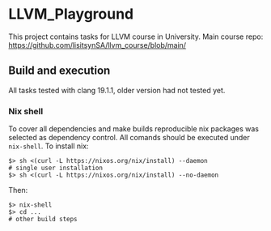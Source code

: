 # LLVM_Playground

This project contains tasks for LLVM course in University.
Main course repo: <https://github.com/lisitsynSA/llvm_course/blob/main/>

## Build and execution

All tasks tested with clang 19.1.1, older version had not tested yet.

### Nix shell

To cover all dependencies and make builds reproducible nix packages was selected as dependency control. All comands should be executed under `nix-shell`.
To install nix:

```
$> sh <(curl -L https://nixos.org/nix/install) --daemon
# single user installation
$> sh <(curl -L https://nixos.org/nix/install) --no-daemon
```

Then:

```
$> nix-shell
$> cd ...
# other build steps
```
